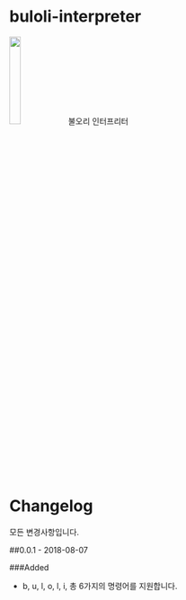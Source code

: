 # buloli-interpreter
<img src="https://user-images.githubusercontent.com/24970375/43626716-096b659e-972e-11e8-930d-7e072ee1b76f.jpg" width="20%">
불오리 인터프리터



# Changelog

모든 변경사항입니다.

##0.0.1 - 2018-08-07

###Added

+ b, u, l, o, l, i, 총 6가지의 명령어를 지원합니다.





